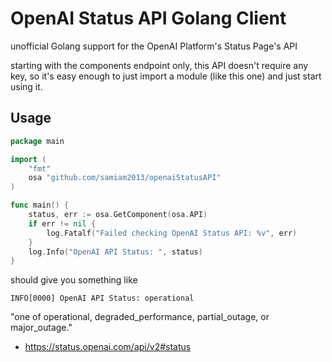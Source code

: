 # OpenAI Status API Golang Client

unofficial Golang support for the OpenAI Platform's Status Page's API 

starting with the components endpoint only, this API doesn't require
any key, so it's easy enough to just import a module (like this one) 
and just start using it. 

## Usage

```go
package main

import (
    "fmt"
    osa "github.com/samiam2013/openaiStatusAPI"
)

func main() {
    status, err := osa.GetComponent(osa.API)
    if err != nil {
        log.Fatalf("Failed checking OpenAI Status API: %v", err)
    }
    log.Info("OpenAI API Status: ", status)
}
```

should give you something like 
```
INFO[0000] OpenAI API Status: operational
```
"one of operational, degraded_performance, partial_outage, or major_outage."
- https://status.openai.com/api/v2#status
